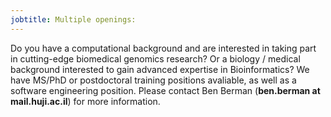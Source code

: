 ```yaml
---
jobtitle: Multiple openings:
---
```

Do you have a computational background and are interested in taking part in cutting-edge biomedical genomics research?  Or a biology / medical background interested to gain advanced expertise in Bioinformatics? We have MS/PhD or postdoctoral training positions avaliable, as well as a software engineering position. Please contact Ben Berman (__ben.berman at mail.huji.ac.il__) for more information.
